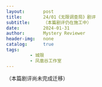 ```yaml
---
layout:       post
title:        24/01《无限调查局》剧评
subtitle:     （本篇剧评仍在施工中）
date:         2024-01-31
author:       Mystery Reviewer
header-img:   none
catalog:      true
tags:
         - 城限
         - 凤凰谷工作室
---
```


（本篇剧评尚未完成迁移）

